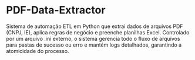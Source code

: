 # PDF-Data-Extractor
Sistema de automação ETL em Python que extrai dados de arquivos PDF (CNPJ, IE), aplica regras de negócio e preenche planilhas Excel. Controlado por um arquivo .ini externo, o sistema gerencia todo o fluxo de arquivos para pastas de sucesso ou erro e mantém logs detalhados, garantindo a atomicidade do processo.
